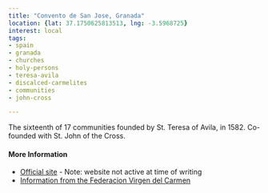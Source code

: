 ```yaml
---
title: "Convento de San Jose, Granada"
location: {lat: 37.1750625813513, lng: -3.5968725}
interest: local
tags:
- spain
- granada
- churches
- holy-persons
- teresa-avila
- discalced-carmelites
- communities
- john-cross

---
```



The sixteenth of 17 communities founded by St. Teresa of Avila, in 1582.  Co-founded with St. John of the Cross.

#### More Information

* [Official site](http://www.carmelitasdescalzasgranada.es/) - Note: website not active at time of writing
* [Information from the Federacion Virgen del Carmen](https://federacionvirgendelcarmen.wordpress.com/conventos/convento-de-san-jose-granada/)





